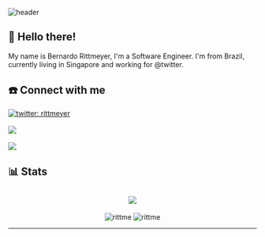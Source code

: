 ![header](https://user-images.githubusercontent.com/201125/138093083-f1340957-8040-4bfd-aad3-07be78291f17.png)


## 👋 Hello there!
My name is Bernardo Rittmeyer, I'm a Software Engineer. I'm from Brazil, currently living in Singapore and working for @twitter.



## ☎️ Connect with me

  <a href="https://twitter.com/rittmeyer" target="blank"><img src="https://img.shields.io/twitter/follow/rittmeyer?style=social" alt="twitter: rittmeyer" /></a> 
  <br>
  <br>
  <a href="https://matrix.to/#/@rittme:matrix.org" target="blank"><img src="https://img.shields.io/badge/matrix-rittme-lightgrey?logo=matrix"></a>
  <br>
  <br>
  <a href="https://www.linkedin.com/in/bernardorittmeyer/?locale=en_US"><img src="https://img.shields.io/badge/LinkedIn-bernardorittmeyer-blue?logo=linkedin"></a>

## 📊 Stats

<h2 align="center">
  <img style="margin:auto" src="https://github-profile-trophy.vercel.app/?username=rittme&theme=onedark&rank=SECRET,SSS,SS,S,AAA,AA,A&no-bg=true&no-frame=true&column=5">
</h2>

<div align="center">  
  <img src="https://github-readme-streak-stats.herokuapp.com/?user=rittme&count_private=true&theme=onedark&hide_border=true" alt="rittme" />
    <img src="https://github-readme-stats.vercel.app/api/top-langs?username=rittme&show_icons=true&locale=en&layout=compact&count_private=true&theme=onedark&hide_border=true" alt="rittme" />
</div>

<hr>

<!--
**rittme/rittme** is a ✨ _special_ ✨ repository because its `README.md` (this file) appears on your GitHub profile.

Here are some ideas to get you started:

- 🔭 I’m currently working on ...
- 🌱 I’m currently learning ...
- 👯 I’m looking to collaborate on ...
- 🤔 I’m looking for help with ...
- 💬 Ask me about ...
- 📫 How to reach me: ...
- 😄 Pronouns: ...
- ⚡ Fun fact: ...
-->

